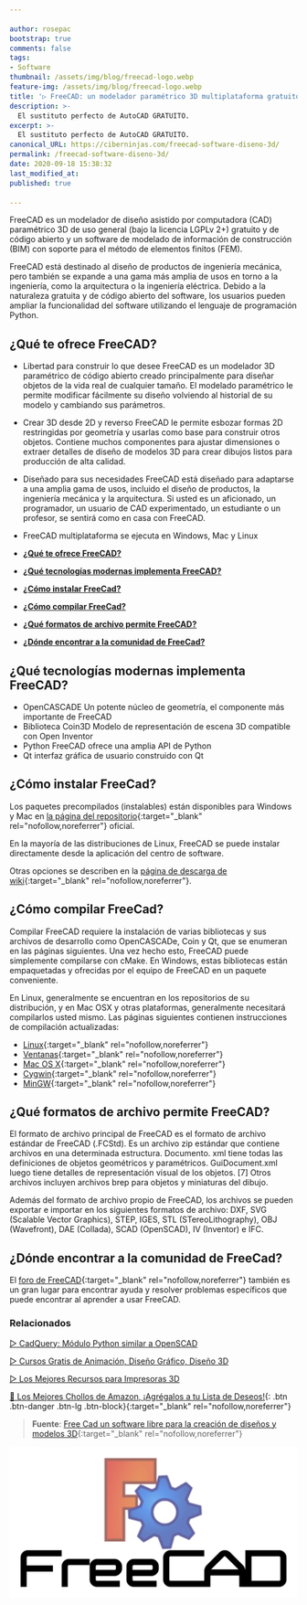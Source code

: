 ```yaml
---

author: rosepac
bootstrap: true
comments: false
tags:
- Software
thumbnail: /assets/img/blog/freecad-logo.webp
feature-img: /assets/img/blog/freecad-logo.webp
title: '▷ FreeCAD: un modelador paramétrico 3D multiplataforma gratuito y de código abierto'
description: >-
  El sustituto perfecto de AutoCAD GRATUITO. 
excerpt: >-
  El sustituto perfecto de AutoCAD GRATUITO. 
canonical_URL: https://ciberninjas.com/freecad-software-diseno-3d/
permalink: /freecad-software-diseno-3d/
date: 2020-09-18 15:38:32
last_modified_at: 
published: true

---
```


FreeCAD es un modelador de diseño asistido por computadora (CAD) paramétrico 3D de uso general (bajo la licencia LGPLv 2+) gratuito y de código abierto y un software de modelado de información de construcción (BIM) con soporte para el método de elementos finitos (FEM).

FreeCAD está destinado al diseño de productos de ingeniería mecánica, pero también se expande a una gama más amplia de usos en torno a la ingeniería, como la arquitectura o la ingeniería eléctrica. Debido a la naturaleza gratuita y de código abierto del software, los usuarios pueden ampliar la funcionalidad del software utilizando el lenguaje de programación Python.

## **¿Qué te ofrece FreeCAD?**

- Libertad para construir lo que desee FreeCAD es un modelador 3D paramétrico de código abierto creado principalmente para diseñar objetos de la vida real de cualquier tamaño. El modelado paramétrico le permite modificar fácilmente su diseño volviendo al historial de su modelo y cambiando sus parámetros.
- Crear 3D desde 2D y reverso FreeCAD le permite esbozar formas 2D restringidas por geometría y usarlas como base para construir otros objetos. Contiene muchos componentes para ajustar dimensiones o extraer detalles de diseño de modelos 3D para crear dibujos listos para producción de alta calidad.
- Diseñado para sus necesidades FreeCAD está diseñado para adaptarse a una amplia gama de usos, incluido el diseño de productos, la ingeniería mecánica y la arquitectura. Si usted es un aficionado, un programador, un usuario de CAD experimentado, un estudiante o un profesor, se sentirá como en casa con FreeCAD.
- FreeCAD multiplataforma se ejecuta en Windows, Mac y Linux

- [**¿Qué te ofrece FreeCAD?**](#qué-te-ofrece-freecad)
- [**¿Qué tecnologías modernas implementa FreeCAD?**](#qué-tecnologías-modernas-implementa-freecad)
- [**¿Cómo instalar FreeCad?**](#cómo-instalar-freecad)
- [**¿Cómo compilar FreeCad?**](#cómo-compilar-freecad)
- [**¿Qué formatos de archivo permite FreeCAD?**](#qué-formatos-de-archivo-permite-freecad)
- [**¿Dónde encontrar a la comunidad de FreeCad?**](#dónde-encontrar-a-la-comunidad-de-freecad)

## **¿Qué tecnologías modernas implementa FreeCAD?**

- OpenCASCADE Un potente núcleo de geometría, el componente más importante de FreeCAD
- Biblioteca Coin3D Modelo de representación de escena 3D compatible con Open Inventor
- Python FreeCAD ofrece una amplia API de Python
- Qt interfaz gráfica de usuario construido con Qt

## **¿Cómo instalar FreeCad?**

Los paquetes precompilados (instalables) están disponibles para Windows y Mac en [la página del repositorio](https://github.com/FreeCAD/FreeCAD/releases){:target="_blank" rel="nofollow,noreferrer"} oficial.

En la mayoría de las distribuciones de Linux, FreeCAD se puede instalar directamente desde la aplicación del centro de software.

Otras opciones se describen en la [página de descarga de wiki](http://www.freecadweb.org/wiki/Download){:target="_blank" rel="nofollow,noreferrer"}.

## **¿Cómo compilar FreeCad?**

Compilar FreeCAD requiere la instalación de varias bibliotecas y sus archivos de desarrollo como OpenCASCADe, Coin y Qt, que se enumeran en las páginas siguientes. Una vez hecho esto, FreeCAD puede simplemente compilarse con cMake. En Windows, estas bibliotecas están empaquetadas y ofrecidas por el equipo de FreeCAD en un paquete conveniente.

En Linux, generalmente se encuentran en los repositorios de su distribución, y en Mac OSX y otras plataformas, generalmente necesitará compilarlos usted mismo. Las páginas siguientes contienen instrucciones de compilación actualizadas:

- [Linux](http://www.freecadweb.org/wiki/CompileOnUnix){:target="_blank" rel="nofollow,noreferrer"}
- [Ventanas](http://www.freecadweb.org/wiki/CompileOnWindows){:target="_blank" rel="nofollow,noreferrer"}
- [Mac OS X](http://www.freecadweb.org/wiki/CompileOnMac){:target="_blank" rel="nofollow,noreferrer"}
- [Cygwin](http://www.freecadweb.org/wiki/CompileOnCygwin){:target="_blank" rel="nofollow,noreferrer"}
- [MinGW](http://www.freecadweb.org/wiki/CompileOnMinGW){:target="_blank" rel="nofollow,noreferrer"}

## **¿Qué formatos de archivo permite FreeCAD?**

El formato de archivo principal de FreeCAD es el formato de archivo estándar de FreeCAD (.FCStd). Es un archivo zip estándar que contiene archivos en una determinada estructura. Documento. xml tiene todas las definiciones de objetos geométricos y paramétricos. GuiDocument.xml luego tiene detalles de representación visual de los objetos. [7] Otros archivos incluyen archivos brep para objetos y miniaturas del dibujo.

Además del formato de archivo propio de FreeCAD, los archivos se pueden exportar e importar en los siguientes formatos de archivo: DXF, SVG (Scalable Vector Graphics), STEP, IGES, STL (STereoLithography), OBJ (Wavefront), DAE (Collada), SCAD (OpenSCAD), IV (Inventor) e IFC.

## **¿Dónde encontrar a la comunidad de FreeCad?**

El [foro de FreeCAD](http://forum.freecadweb.org/){:target="_blank" rel="nofollow,noreferrer"} también es un gran lugar para encontrar ayuda y resolver problemas específicos que puede encontrar al aprender a usar FreeCAD.

### **Relacionados** <!-- omit in toc -->

[▷ CadQuery: Módulo Python similar a OpenSCAD](https://ciberninjas.com/impresiones-3d-modulo-python-cadquery/)

[▷ Cursos Gratis de Animación, Diseño Gráfico, Diseño 3D](https://ciberninjas.com/cursos-animacion-diseno/)

[▷ Los Mejores Recursos para Impresoras 3D](https://ciberninjas.com/impresoras-3d-recursos/)

[🛒 Los Mejores Chollos de Amazon, ¡Agrégalos a tu Lista de Deseos!](/amazon/ "Los Mejores Chollos de Amazon, Ofertas Flash, Black Monday y Amazon Prime Day"){: .btn .btn-danger .btn-lg .btn-block}{:target="_blank" rel="nofollow,noreferrer"}

> **Fuente**: [Free Cad un software libre para la creación de diseños y modelos 3D](https://freecadweb.org/ "Free Cad un software libre para la creación de diseños y modelos 3D"){:target="_blank" rel="nofollow,noreferrer"}

![FreeCAD: un modelador paramétrico 3D multiplataforma gratuito y de código abierto](/assets/img/blog/freecad-logo.webp "FreeCAD: un modelador paramétrico 3D multiplataforma gratuito y de código abierto")